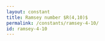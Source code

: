 ```yaml
---
layout: constant
title: Ramsey number $R(4,10)$
permalink: /constants/ramsey-4-10/
id: ramsey-4-10
---
```

